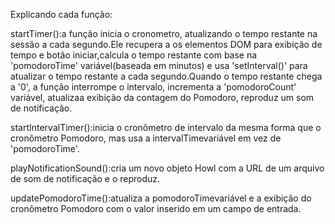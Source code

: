 Explicando cada função:

startTimer():a função inicia o cronometro, atualizando o tempo restante na sessão a cada segundo.Ele recupera a os elementos DOM para exibição de tempo e botão iniciar,calcula o tempo restante com base na 'pomodoroTime' variável(baseada em minutos) e usa 'setInterval()' para atualizar o tempo restante a cada segundo.Quando o tempo restante chega a '0', a função interrompe o intervalo, incrementa a 'pomodoroCount' variável, atualizaa exibição da contagem do Pomodoro, reproduz um som de notificação.

startIntervalTimer():inicia o cronômetro de intervalo da mesma forma que o cronômetro Pomodoro, mas usa a intervalTimevariável em vez de 'pomodoroTime'.

playNotificationSound():cria um novo objeto Howl com a URL de um arquivo de som de notificação e o reproduz.

updatePomodoroTime():atualiza a pomodoroTimevariável e a exibição do cronômetro Pomodoro com o valor inserido em um campo de entrada.